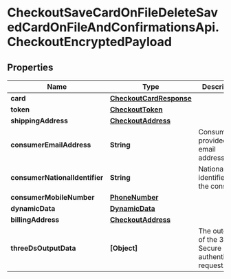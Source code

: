 # CheckoutSaveCardOnFileDeleteSavedCardOnFileAndConfirmationsApi.CheckoutEncryptedPayload

## Properties

Name | Type | Description | Notes
------------ | ------------- | ------------- | -------------
**card** | [**CheckoutCardResponse**](CheckoutCardResponse.md) |  | [optional] 
**token** | [**CheckoutToken**](CheckoutToken.md) |  | [optional] 
**shippingAddress** | [**CheckoutAddress**](CheckoutAddress.md) |  | [optional] 
**consumerEmailAddress** | **String** | Consumer-provided email address. | [optional] 
**consumerNationalIdentifier** | **String** | National identifier for the consumer | [optional] 
**consumerMobileNumber** | [**PhoneNumber**](PhoneNumber.md) |  | [optional] 
**dynamicData** | [**DynamicData**](DynamicData.md) |  | 
**billingAddress** | [**CheckoutAddress**](CheckoutAddress.md) |  | [optional] 
**threeDsOutputData** | **[Object]** | The outcome of the 3D Secure authentication request. | [optional] 


